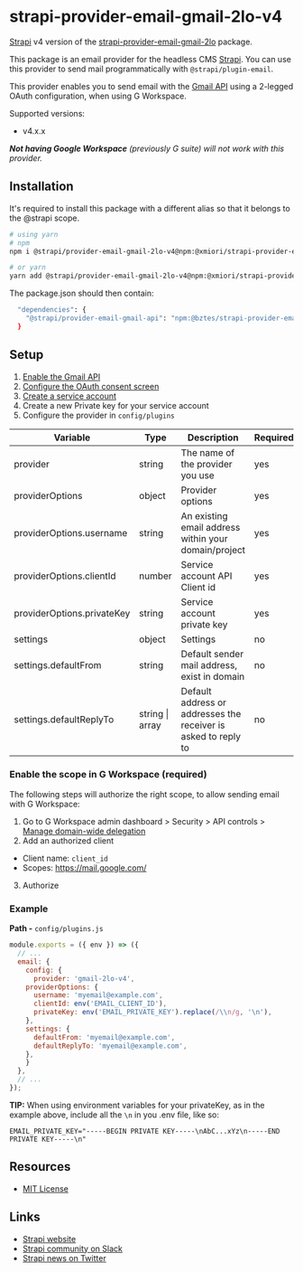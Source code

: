 # strapi-provider-email-gmail-2lo-v4
[Strapi](https://github.com/strapi/strapi) v4 version of the [strapi-provider-email-gmail-2lo](https://github.com/MattieBelt/strapi-provider-email-gmail-2lo) package.

This package is an email provider for the headless CMS [Strapi](https://github.com/strapi/strapi).
You can use this provider to send mail programmatically with `@strapi/plugin-email`. 

This provider enables you to send email with the [Gmail API](https://developers.google.com/gmail/api) using a 2-legged OAuth configuration, when using G Workspace.

Supported versions:

- v4.x.x

_**Not having Google Workspace** (previously G suite) will not work with this provider._

## Installation

It's required to install this package with a different alias so that it belongs to the @strapi scope.



```bash
# using yarn
# npm
npm i @strapi/provider-email-gmail-2lo-v4@npm:@xmiori/strapi-provider-email-gmail-2lo-v4

# or yarn
yarn add @strapi/provider-email-gmail-2lo-v4@npm:@xmiori/strapi-provider-email-gmail-2lo-v4
```

The package.json should then contain:

```bash
  "dependencies": {
    "@strapi/provider-email-gmail-api": "npm:@bztes/strapi-provider-email-gmail-api@^4.0.0",
  }
```

## Setup

1) [Enable the Gmail API](https://console.developers.google.com/apis/library/gmail.googleapis.com)
2) [Configure the OAuth consent screen](https://console.cloud.google.com/apis/credentials/consent)
3) [Create a service account](https://console.cloud.google.com/iam-admin/serviceaccounts/)
4) Create a new Private key for your service account 
5) Configure the provider in `config/plugins`

| Variable                  | Type                    | Description                                                                                                                         | Required | Default   |
| ------------------------- | ----------------------- | ----------------------------------------------------------------------------------------------------------------------------------- | -------- | --------- |
| provider                  | string                  | The name of the provider you use                                                                                                    | yes      |           |
| providerOptions           | object                  | Provider options                                                                                                                    | yes      |           |
| providerOptions.username  | string                  | An existing email address within your domain/project                                                                                         | yes      |           |
| providerOptions.clientId  | number                  | Service account API Client id                                                                                                       | yes      |           |
| providerOptions.privateKey| string                  | Service account private key                                                                                                         | yes      |           |
| settings                  | object                  | Settings                                                                                                                            | no       | {}        |
| settings.defaultFrom      | string                  | Default sender mail address, exist in domain                                                                                                        | no       | undefined |
| settings.defaultReplyTo   | string \| array<string> | Default address or addresses the receiver is asked to reply to                                                                      | no       | undefined |

### Enable the scope in G Workspace (required)
The following steps will authorize the right scope, to allow sending email with G Workspace:
1) Go to G Workspace admin dashboard > Security > API controls > [Manage domain-wide delegation](https://admin.google.com/ac/owl/domainwidedelegation)
2) Add an authorized client
- Client name: `client_id`
- Scopes: https://mail.google.com/
3) Authorize

### Example

**Path -** `config/plugins.js`

```js
module.exports = ({ env }) => ({
  // ...
  email: {
    config: {
      provider: 'gmail-2lo-v4',
    providerOptions: {
      username: 'myemail@example.com',
      clientId: env('EMAIL_CLIENT_ID'),
      privateKey: env('EMAIL_PRIVATE_KEY').replace(/\\n/g, '\n'),
    },
    settings: {
      defaultFrom: 'myemail@example.com',
      defaultReplyTo: 'myemail@example.com',
    },
    }
  },
  // ...
});
```

**TIP:** When using environment variables for your privateKey, as in the example above, include all the `\n` in you .env file, like so:
```..env
EMAIL_PRIVATE_KEY="-----BEGIN PRIVATE KEY-----\nAbC...xYz\n-----END PRIVATE KEY-----\n"
```

## Resources

- [MIT License](LICENSE.md)

## Links

- [Strapi website](http://strapi.io/)
- [Strapi community on Slack](http://slack.strapi.io)
- [Strapi news on Twitter](https://twitter.com/strapijs)
